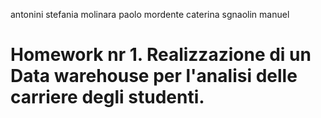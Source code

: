 ﻿

antonini stefania
molinara paolo
mordente caterina
sgnaolin manuel
# Homework nr 1. Realizzazione di un Data warehouse per l'analisi delle carriere degli studenti.